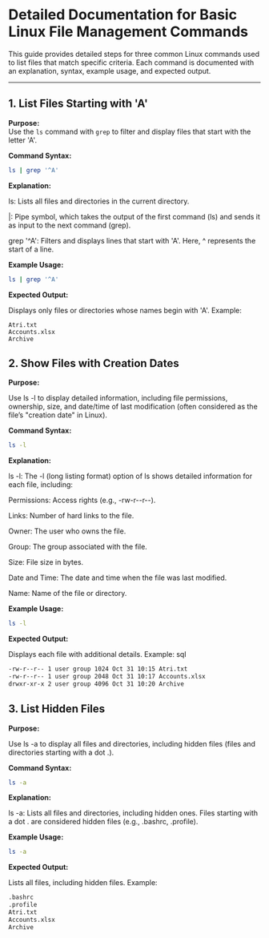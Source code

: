 # Detailed Documentation for Basic Linux File Management Commands

This guide provides detailed steps for three common Linux commands used to list files that match specific criteria. Each command is documented with an explanation, syntax, example usage, and expected output.

---

## 1. List Files Starting with 'A'

**Purpose:**  
Use the `ls` command with `grep` to filter and display files that start with the letter 'A'.

**Command Syntax:**
```bash
ls | grep '^A'
```
**Explanation:**

ls: Lists all files and directories in the current directory.

|: Pipe symbol, which takes the output of the first command (ls) and sends it as input to the next command (grep).

grep '^A': Filters and displays lines that start with 'A'. Here, ^ represents the start of a line.

**Example Usage:**

```bash
ls | grep '^A'
```
**Expected Output:**

Displays only files or directories whose names begin with 'A'. Example:
```
Atri.txt
Accounts.xlsx
Archive
```
## 2. Show Files with Creation Dates ##
**Purpose:**

Use ls -l to display detailed information, including file permissions, ownership, size, and date/time of last modification (often considered as the file’s "creation date" in Linux).

**Command Syntax:**

```bash
ls -l
```
**Explanation:**

ls -l: The -l (long listing format) option of ls shows detailed information for each file, including:

Permissions: Access rights (e.g., -rw-r--r--).

Links: Number of hard links to the file.

Owner: The user who owns the file.

Group: The group associated with the file.

Size: File size in bytes.

Date and Time: The date and time when the file was last modified.

Name: Name of the file or directory.

**Example Usage:**

```bash
ls -l
```
**Expected Output:**

Displays each file with additional details. Example:
sql
```bash
-rw-r--r-- 1 user group 1024 Oct 31 10:15 Atri.txt
-rw-r--r-- 1 user group 2048 Oct 31 10:17 Accounts.xlsx
drwxr-xr-x 2 user group 4096 Oct 31 10:20 Archive
```
## 3. List Hidden Files
**Purpose:**

Use ls -a to display all files and directories, including hidden files (files and directories starting with a dot .).

**Command Syntax:**

```bash
ls -a
```
**Explanation:**

ls -a: Lists all files and directories, including hidden ones.
Files starting with a dot . are considered hidden files (e.g., .bashrc, .profile).

**Example Usage:**

```bash
ls -a
```
**Expected Output:**

Lists all files, including hidden files. Example:

```bash
.bashrc
.profile
Atri.txt
Accounts.xlsx
Archive
```